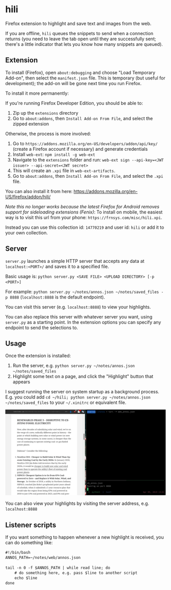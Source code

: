 # hili

Firefox extension to highlight and save text and images from the web.

If you are offline, `hili` queues the snippets to send when a connection returns (you need to leave the tab open until they are successfully sent; there's a little indicator that lets you know how many snippets are queued).

## Extension

To install (Firefox), open `about:debugging` and choose "Load Temporary Add-on", then select the `manifest.json` file. This is temporary (but useful for development); the add-on will be gone next time you run Firefox.

To install it more permanently:

If you're running Firefox Developer Edition, you should be able to:
1. Zip up the `extensions` directory
2. Go to `about:addons`, then `Install Add-on From File`, and select the zipped extension

Otherwise, the process is more involved:
1. Go to `https://addons.mozilla.org/en-US/developers/addon/api/key/` (create a Firefox account if necessary) and generate credentials
2. Install `web-ext`: `npm install -g web-ext`
3. Navigate to the `extensions` folder and run: `web-ext sign --api-key=<JWT issuer> --api-secret=<JWT secret>`
4. This will create an `.xpi` file in `web-ext-artifacts`.
5. Go to `about:addons`, then `Install Add-on From File`, and select the `.xpi` file.

You can also install it from here: <https://addons.mozilla.org/en-US/firefox/addon/hili/>

_Note this no longer works because the latest Firefox for Android removes support for sideloading extensions (Fenix)_:
To install on mobile, the easiest way is to visit this url from your phone: `https://frnsys.com/misc/hili.xpi`.

Instead you can use this collection id: `14770219` and user id: `hili` or add it to your own collection.

## Server

`server.py` launches a simple HTTP server that accepts any data at `localhost:<PORT>/` and saves it to a specified file.

Basic usage is: `python server.py <SAVE FILE> <UPLOAD DIRECTORY> [-p <PORT>]`

For example: `python server.py ~/notes/annos.json ~/notes/saved_files -p 8888` (`localhost:8888` is the default endpoint).

You can visit this server (e.g. `localhost:8888`) to view your highlights.

You can also replace this server with whatever server you want, using `server.py` as a starting point. In the extension options you can specify any endpoint to send the selections to.

## Usage

Once the extension is installed:

1. Run the server, e.g. `python server.py ~/notes/annos.json ~/notes/saved_files`
2. Highlight some text on a page, and click the "Highlight" button that appears

I suggest running the server on system startup as a background process. E.g. you could add `cd ~/hili; python server.py ~/notes/annos.json ~/notes/saved_files` to your `~/.xinitrc` or equivalent file.

![](demo.gif)

You can also view your highlights by visiting the server address, e.g. `localhost:8888`

## Listener scripts

If you want something to happen whenever a new highlight is received, you can do something like:

```
#!/bin/bash
ANNOS_PATH=~/notes/web/annos.json

tail -n 0 -f $ANNOS_PATH | while read line; do
    # do something here, e.g. pass $line to another script
    echo $line
done
```
